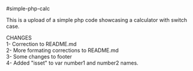 #simple-php-calc

This is a upload of a simple php code showcasing a calculator with switch case.

CHANGES\
1- Correction to README.md\
2- More formating corrections to README.md\
3- Some changes to footer\
4- Added "isset" to var number1 and number2 names.
